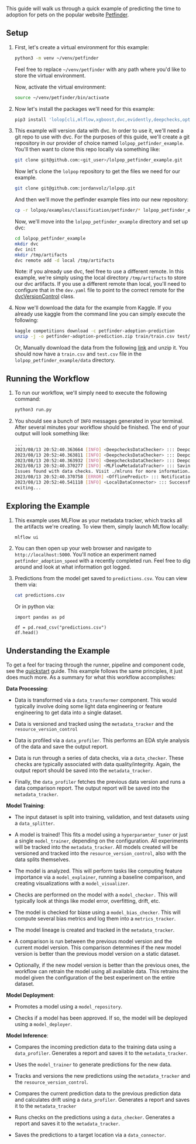 
This guide will walk us through a quick example of predicting the time to adoption for pets on the popular website [Petfinder](https://petfinder.com). 

## Setup

1. First, let's create a virtual environment for this example: 

    ```bash
    python3 -m venv ~/venv/petfinder
    ```
    Feel free to replace `~/venv/petfinder` with any path where you'd like to store the virtual environment. 

    Now, activate the  virtual environment: 

    ```bash
    source ~/venv/petfinder/bin/activate
    ```

2. Now let's install the packages we'll need for this example: 

    ```bash 
    pip3 install 'lolop[cli,mlflow,xgboost,dvc,evidently,deepchecks,optuna,yellowbrick,aif360,alibi]'
    ```

3. This example will version data with dvc. In order to use it, we'll need a git repo to use with dvc. For the purposes of this guide, we'll create a git repository in our provider of choice named `lolpop_petfinder_example`. You'll then want to clone this repo locally via something like: 

    ```bash 
    git clone git@github.com:<git_user>/lolpop_petfinder_example.git
    ```

    Now let's clone the `lolpop` repository to get the files we need for our example. 

    ```bash
    git clone git@github.com:jordanvolz/lolpop.git
    ```

    And then we'll move the petfinder example files into our new repository: 

    ```bash
    cp -r lolpop/examples/classification/petfinder/* lolpop_petfinder_example
    ```

    Now, we'll move into the `lolpop_petfinder_example` directory and set up dvc: 

    ```bash 
    cd lolpop_petfinder_example 
    mkdir dvc
    dvc init 
    mkdir /tmp/artifacts
    dvc remote add -d local /tmp/artifacts
    ```

    Note: if you already use dvc, feel free to use a different remote. In this example, we're simply using the local directory `/tmp/artifacts` to store our dvc artifacts. If you use a different remote than local, you'll need to configure that in the `dev.yaml` file to point to the correct remote for the [dvcVersionControl](dvc_resource_version_control.md) class. 

4. Now we'll download the data for the example from Kaggle. If you already use kaggle from the command line you can simply execute the following: 

    ```bash
    kaggle competitions download -c petfinder-adoption-prediction
    unzip -j -o petfinder-adoption-prediction.zip train/train.csv test/test.csv -d data

    ```
    Or, Manually download the data from the following [link](https://www.kaggle.com/competitions/petfinder-adoption-prediction/data) and unzip it. You should now have a `train.csv` and `test.csv` file in the `lolpop_petfinder_example/data` directory. 

## Running the Workflow 

1. To run our workflow, we'll simply need to execute the following command: 

    ```bash 
    python3 run.py 
    ```

2. You should see a bunch of `INFO` messages generated in your terminal. After several minutes your workflow should be finished. The end of your output will look something like: 

    ```bash 
    ...
    2023/08/13 20:52:40.363664 [INFO] <DeepchecksDataChecker> ::: DeepchecksDataChecker had 2 passed checks.
    2023/08/13 20:52:40.363811 [INFO] <DeepchecksDataChecker> ::: DeepchecksDataChecker had 6 failed checks.
    2023/08/13 20:52:40.363932 [INFO] <DeepchecksDataChecker> ::: DeepchecksDataChecker had 3 checks not run.
    2023/08/13 20:52:40.370277 [INFO] <MLFlowMetadataTracker> ::: Saving artifact /tmp/artifacts//DEEPCHECKS_DATA_REPORT.HTML.html to directory petfinder_adoption_speed_predictions_prediction_checks_report in artifact directory in run e2b197fc40124f2db32b6b2737337bc1
    Issues found with data checks. Visit ./mlruns for more information.
    2023/08/13 20:52:40.370758 [ERROR] <OfflinePredict> ::: Notification Sent: Issues found with data checks. Visit ./mlruns for more information.
    2023/08/13 20:52:40.541118 [INFO] <LocalDataConnector> ::: Successfully saved data to data/predictions.csv.
    exiting...
    ```

## Exploring the Example 

1. This example uses MLFlow as your metadata tracker, which tracks all the artifacts we're creating. To view them, simply launch MLflow locally: 

    ```bash 
    mlflow ui
    ```

2. You can then open up your web browser and navigate to `http://localhost:5000`. You'll notice an experiment named `petfinder_adoption_speed` with a recently completed run. Feel free to dig around and look at what information got logged. 

3. Predictions from the model get saved to `predictions.csv`. You can view them via: 

    ```bash
    cat predictions.csv
    ```

    Or in python via: 
    ```
    import pandas as pd 

    df = pd.read_csv("predictions.csv")
    df.head() 
    ```

## Understanding the Example

To get a feel for tracing through the runner, pipeline and component code, see the [quickstart](classification_quickstart.md) guide. This example follows the same principles, it just does much more. As a summary for what this workflow accomplishes: 

**Data Processing**: 

- Data is transformed via a `data_transformer` component. This would typically involve doing some light data engineering or feature engineering to get data into a single dataset. 

- Data is versioned and tracked using the `metadata_tracker` and the `resource_version_control`

- Data is profiled via a `data_profiler`. This performs an EDA style analysis of the data and save the output report. 

- Data is run through a series of data checks, via a `data_checker`. These checks are typically associated with data quality/integrity. Again, the output report should be saved into the `metadata_tracker`.

- Finally, the `data_profiler` fetches the previous data version and runs a data comparison report. The output report will be saved into the `metadata_tracker`. 

**Model Training**: 

- The input dataset is split into training, validation, and test datasets using a `data_splitter`. 

- A model is trained! This fits a model using a `hyperparamter_tuner` or just a single `model_trainer`, depending on the configuration. All experiments will be tracked into the `metadata_tracker`. All models created will be versioned and tracked into the `resource_version_control`, also with the data splits themselves. 

- The model is analyzed. This will perform tasks like computing feature importance via a `model_explainer`, running a baseline comparison, and creating visualizations with a `model_visualizer`. 

- Checks are performed on the model with a `model_checker.` This will typically look at things like model error, overfitting, drift, etc. 

- The model is checked for biase using a `model_bias_checker`. This will compute several bias metrics and log them into a `metrics_tracker`. 

- The model lineage is created and tracked in the `metadata_tracker`. 

- A comparison is run between the previous model version and the current model version. This comparison determines if the new model version is better than the previous model version on a static dataset. 

- Optionally, if the new model version is better than the previous ones, the workflow can retrain the model using all available data. This retrains the model given the configuration of the best experiment on the entire dataset. 

**Model Deployment**: 

- Promotes a model using a `model_repository`. 

- Checks if a model has been approved. If so, the model will be deployed using a `model_deployer`. 

**Model Inference**: 

- Compares the incoming prediction data to the training data using a `data_profiler`. Generates a report and saves it to the `metadata_tracker`. 

- Uses the `model_trainer` to generate predictions for the new data. 

- Tracks and versions the new predictions using the `metadata_tracker` and the `resource_version_control`. 

- Compares the current prediction data to the previous prediction data and calculates drift using a `data_profiler`. Generates a report and saves it to the `metadata_tracker`

- Runs checks on the predictions using a `data_checker`. Generates a report and saves it to the `metadata_tracker`. 

- Saves the predictions to a target location via a `data_connector`. 
